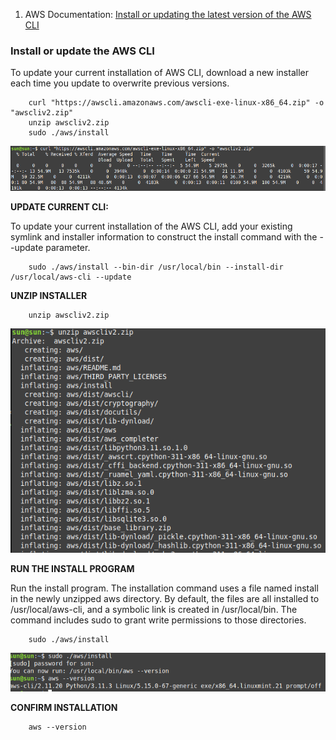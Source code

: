 1. AWS Documentation: [Install or updating the latest version of the AWS CLI](https://docs.aws.amazon.com/cli/latest/userguide/getting-started-install.html)


### Install or update the AWS CLI

To update your current installation of AWS CLI, download a new installer each time you update to overwrite previous versions. 


        curl "https://awscli.amazonaws.com/awscli-exe-linux-x86_64.zip" -o "awscliv2.zip"
        unzip awscliv2.zip
        sudo ./aws/install

![curl-cli-aws](CLI-install/1-curl-cli-aws.png)


**UPDATE CURRENT CLI:** 

To update your current installation of the AWS CLI, add your existing symlink and installer information to construct the install command with the --update parameter.

        sudo ./aws/install --bin-dir /usr/local/bin --install-dir /usr/local/aws-cli --update


**UNZIP INSTALLER**

        unzip awscliv2.zip

![unzip-cli](CLI-install/2-unzip-cliv2.png)

**RUN THE INSTALL PROGRAM**

Run the install program. The installation command uses a file named install in the newly unzipped aws directory. By default, the files are all installed to /usr/local/aws-cli, and a symbolic link is created in /usr/local/bin. The command includes sudo to grant write permissions to those directories.

        sudo ./aws/install

![sudo-install-cli-version](CLI-install/3-install-sudo-aws-version.png)

**CONFIRM INSTALLATION**

        aws --version